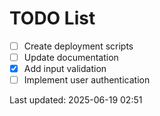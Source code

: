 # TODO List

- [ ] Create deployment scripts
- [ ] Update documentation
- [x] Add input validation
- [ ] Implement user authentication

Last updated: 2025-06-19 02:51
